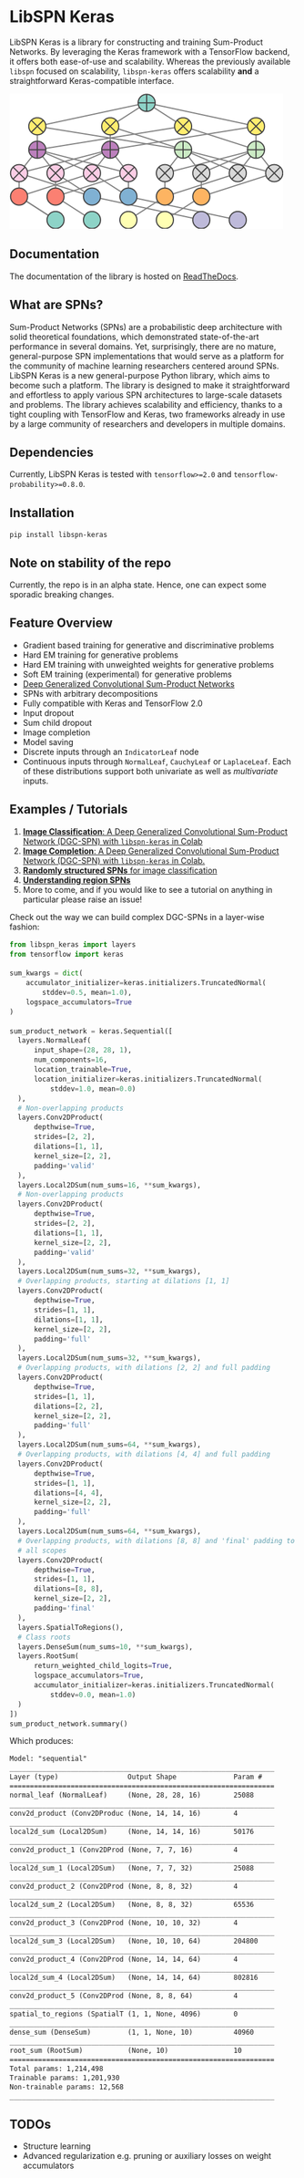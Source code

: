 # LibSPN Keras

LibSPN Keras is a library for constructing and training Sum-Product Networks. By leveraging the 
Keras framework with a TensorFlow backend, it offers both ease-of-use and scalability. Whereas the 
previously available `libspn` focused on scalability, `libspn-keras` offers scalability **and** 
a straightforward Keras-compatible interface.

![](logo.png "LibSPN Keras logo")

## Documentation
The documentation of the library is hosted on [ReadTheDocs](https://libspn-keras.readthedocs.io/en/latest/README.html).

## What are SPNs?

Sum-Product Networks (SPNs) are a probabilistic deep architecture with solid theoretical 
foundations, which demonstrated state-of-the-art performance in several domains. Yet, surprisingly, 
there are no mature, general-purpose SPN implementations that would serve as a platform for the 
community of machine learning researchers centered around SPNs. LibSPN Keras is a new 
general-purpose Python library, which aims to become such a platform. The library is designed to 
make it straightforward and effortless to apply various SPN architectures to large-scale datasets 
and problems. The library achieves scalability and efficiency, thanks to a tight coupling with 
TensorFlow and Keras, two frameworks already in use by a large community of researchers and 
developers in multiple domains.

## Dependencies
Currently, LibSPN Keras is tested with `tensorflow>=2.0` and `tensorflow-probability>=0.8.0`.

## Installation

```
pip install libspn-keras
```

## Note on stability of the repo
Currently, the repo is in an alpha state. Hence, one can expect some sporadic breaking changes.

## Feature Overview
- Gradient based training for generative and discriminative problems
- Hard EM training for generative problems
- Hard EM training with unweighted weights for generative problems
- Soft EM training (experimental) for generative problems
- [Deep Generalized Convolutional Sum-Product Networks](https://arxiv.org/abs/1902.06155)
- SPNs with arbitrary decompositions
- Fully compatible with Keras and TensorFlow 2.0
- Input dropout
- Sum child dropout
- Image completion
- Model saving
- Discrete inputs through an `IndicatorLeaf` node
- Continuous inputs through `NormalLeaf`, `CauchyLeaf` or `LaplaceLeaf`. Each of these distributions support both 
univariate as well as *multivariate* inputs.

## Examples / Tutorials
1. [**Image Classification**: A Deep Generalized Convolutional Sum-Product Network (DGC-SPN) with `libspn-keras` in Colab](https://colab.research.google.com/drive/10AXL7oo8LBCTnw7NrJ_zTph9X7J8XRdj)
2. [**Image Completion**: A Deep Generalized Convolutional Sum-Product Network (DGC-SPN) with `libspn-keras` in Colab.](https://colab.research.google.com/drive/1S3JdntlAGYE16QhAKltNYPgyMV8jW4Nv)
3. [**Randomly structured SPNs** for image classification](https://colab.research.google.com/drive/1uvJd1Q6wUdEkM2dpT4wkZfNT6lgj-2u3)
4. [**Understanding region SPNs**](https://colab.research.google.com/drive/1QMEFEjb7jZdOtuo5OT5J2HVhNOE_3xmc)
5. More to come, and if you would like to see a tutorial on anything in particular 
please raise an issue!

Check out the way we can build complex DGC-SPNs in a layer-wise fashion:
```python
from libspn_keras import layers
from tensorflow import keras

sum_kwargs = dict(
    accumulator_initializer=keras.initializers.TruncatedNormal(
        stddev=0.5, mean=1.0),
    logspace_accumulators=True
)

sum_product_network = keras.Sequential([
  layers.NormalLeaf(
      input_shape=(28, 28, 1),
      num_components=16, 
      location_trainable=True,
      location_initializer=keras.initializers.TruncatedNormal(
          stddev=1.0, mean=0.0)
  ),
  # Non-overlapping products
  layers.Conv2DProduct(
      depthwise=True, 
      strides=[2, 2], 
      dilations=[1, 1], 
      kernel_size=[2, 2],
      padding='valid'
  ),
  layers.Local2DSum(num_sums=16, **sum_kwargs),
  # Non-overlapping products
  layers.Conv2DProduct(
      depthwise=True, 
      strides=[2, 2], 
      dilations=[1, 1], 
      kernel_size=[2, 2],
      padding='valid'
  ),
  layers.Local2DSum(num_sums=32, **sum_kwargs),
  # Overlapping products, starting at dilations [1, 1]
  layers.Conv2DProduct(
      depthwise=True, 
      strides=[1, 1], 
      dilations=[1, 1], 
      kernel_size=[2, 2],
      padding='full'
  ),
  layers.Local2DSum(num_sums=32, **sum_kwargs),
  # Overlapping products, with dilations [2, 2] and full padding
  layers.Conv2DProduct(
      depthwise=True, 
      strides=[1, 1], 
      dilations=[2, 2], 
      kernel_size=[2, 2],
      padding='full'
  ),
  layers.Local2DSum(num_sums=64, **sum_kwargs),
  # Overlapping products, with dilations [4, 4] and full padding
  layers.Conv2DProduct(
      depthwise=True, 
      strides=[1, 1], 
      dilations=[4, 4], 
      kernel_size=[2, 2],
      padding='full'
  ),
  layers.Local2DSum(num_sums=64, **sum_kwargs),
  # Overlapping products, with dilations [8, 8] and 'final' padding to combine 
  # all scopes
  layers.Conv2DProduct(
      depthwise=True, 
      strides=[1, 1], 
      dilations=[8, 8], 
      kernel_size=[2, 2],
      padding='final'
  ),
  layers.SpatialToRegions(),
  # Class roots
  layers.DenseSum(num_sums=10, **sum_kwargs),
  layers.RootSum(
      return_weighted_child_logits=True, 
      logspace_accumulators=True, 
      accumulator_initializer=keras.initializers.TruncatedNormal(
          stddev=0.0, mean=1.0)
  )
])
sum_product_network.summary()
```

Which produces:
```
Model: "sequential"
_________________________________________________________________
Layer (type)                 Output Shape              Param #   
=================================================================
normal_leaf (NormalLeaf)     (None, 28, 28, 16)        25088     
_________________________________________________________________
conv2d_product (Conv2DProduc (None, 14, 14, 16)        4         
_________________________________________________________________
local2d_sum (Local2DSum)     (None, 14, 14, 16)        50176     
_________________________________________________________________
conv2d_product_1 (Conv2DProd (None, 7, 7, 16)          4         
_________________________________________________________________
local2d_sum_1 (Local2DSum)   (None, 7, 7, 32)          25088     
_________________________________________________________________
conv2d_product_2 (Conv2DProd (None, 8, 8, 32)          4         
_________________________________________________________________
local2d_sum_2 (Local2DSum)   (None, 8, 8, 32)          65536     
_________________________________________________________________
conv2d_product_3 (Conv2DProd (None, 10, 10, 32)        4         
_________________________________________________________________
local2d_sum_3 (Local2DSum)   (None, 10, 10, 64)        204800    
_________________________________________________________________
conv2d_product_4 (Conv2DProd (None, 14, 14, 64)        4         
_________________________________________________________________
local2d_sum_4 (Local2DSum)   (None, 14, 14, 64)        802816    
_________________________________________________________________
conv2d_product_5 (Conv2DProd (None, 8, 8, 64)          4         
_________________________________________________________________
spatial_to_regions (SpatialT (1, 1, None, 4096)        0         
_________________________________________________________________
dense_sum (DenseSum)         (1, 1, None, 10)          40960     
_________________________________________________________________
root_sum (RootSum)           (None, 10)                10        
=================================================================
Total params: 1,214,498
Trainable params: 1,201,930
Non-trainable params: 12,568
_________________________________________________________________
```

## TODOs
- Structure learning
- Advanced regularization e.g. pruning or auxiliary losses on weight accumulators

